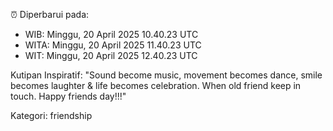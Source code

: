 ⏰ Diperbarui pada:
- WIB: Minggu, 20 April 2025 10.40.23 UTC
- WITA: Minggu, 20 April 2025 11.40.23 UTC
- WIT: Minggu, 20 April 2025 12.40.23 UTC

Kutipan Inspiratif:
"Sound become music, movement becomes dance, smile becomes laughter & life becomes celebration. When old friend keep in touch. Happy friends day!!!"


Kategori: friendship

